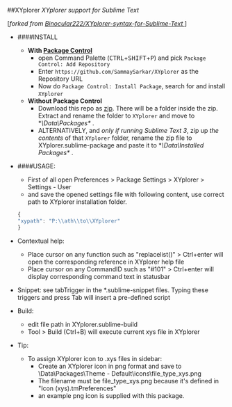 ##XYplorer
*XYplorer support for Sublime Text*

[*forked from [Binocular222/XYplorer-syntax-for-Sublime-Text
](https://github.com/Binocular222/XYplorer-syntax-for-Sublime-Text)*]

- ####INSTALL
	+ **With [Package Control](https://packagecontrol.io/)**
		- open Command Palette (<kbd>CTRL</kbd>+<kbd>SHIFT</kbd>+<kbd>P</kbd>) and pick `Package Control: Add Repository`
		- Enter `https://github.com/SammaySarkar/XYplorer` as the Repository URL
		- Now do `Package Control: Install Package`, search for and install `XYplorer`
	+ **Without Package Control**
		- Download this repo as [zip](https://github.com/SammaySarkar/XYplorer/archive/master.zip).
		  There will be a folder inside the zip. Extract and rename the folder to `XYplorer` and move to **\Data\Packages\** .
		- ALTERNATIVELY, and *only if running Sublime Text 3*, zip up *the contents* of that `XYplorer` folder,
		  rename the zip file to XYplorer.sublime-package and paste it to **\Data\Installed Packages\** .

- ####USAGE:
	+ First of all open Preferences > Package Settings > XYplorer > Settings - User
	+ and save the opened settings file with following content, use correct path to XYplorer installation folder.
	```js
	{
	"xypath": "P:\\ath\\to\\XYplorer"
	}
	```

- Contextual help:
	+ Place cursor on any function such as "replacelist()" > Ctrl+enter will open the corresponding reference in XYplorer help file
	+ Place cursor on any CommandID such as "#101" > Ctrl+enter will display corresponding command text in statusbar
- Snippet: see tabTrigger in the *.sublime-snippet files. Typing these triggers and press Tab will insert a pre-defined script
- Build:
	+ edit file path in XYplorer.sublime-build
	+ Tool > Build (Ctrl+B) will execute current xys file in XYplorer
- Tip:
	+ To assign XYplorer icon to .xys files in sidebar:
		- Create an XYplorer icon in png format and save to \Data\Packages\Theme - Default\icons\file_type_xys.png
		- The filename must be file_type_xys.png because it's defined in "Icon (xys).tmPreferences"
		- an example png icon is supplied with this package.